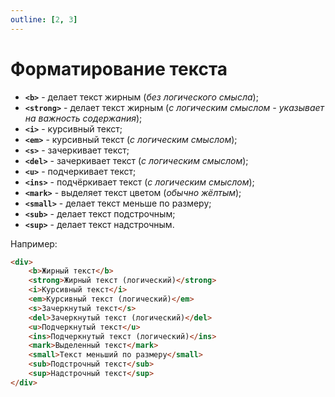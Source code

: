 ```yaml
---
outline: [2, 3]
---
```


<script setup>
import CodePreview from '../.././.vitepress/components/CodePreview.vue';

import html_008 from '../.././.vitepress/examples/html/demo_008/index.html?raw';
import css_008 from '../.././.vitepress/examples/html/demo_008/style.css?raw';
import js_008 from '../.././.vitepress/examples/html/demo_008/script.js?raw';
</script>

# Форматирование текста

- **`<b>`** - делает текст жирным (_без логического смысла_);
- **`<strong>`** - делает текст жирным (_с логическим смыслом - указывает на важность содержания_);
- **`<i>`** - курсивный текст;
- **`<em>`** - курсивный текст (_с логическим смыслом_);
- **`<s>`** - зачеркивает текст;
- **`<del>`** - зачеркивает текст (_с логическим смыслом_);
- **`<u>`** - подчеркивает текст;
- **`<ins>`** - подчёркивает текст (_с логическим смыслом_);
- **`<mark>`** - выделяет текст цветом (_обычно жёлтым_);
- **`<small>`** - делает текст меньше по размеру;
- **`<sub>`** - делает текст подстрочным;
- **`<sup>`** - делает текст надстрочным.

Например:

```html [index.html] :line-numbers
<div>
    <b>Жирный текст</b>
    <strong>Жирный текст (логический)</strong>
    <i>Курсивный текст</i>
    <em>Курсивный текст (логический)</em>
    <s>Зачеркнутый текст</s>
    <del>Зачеркнутый текст (логический)</del>
    <u>Подчеркнутый текст</u>
    <ins>Подчеркнутый текст (логический)</ins>
    <mark>Выделенный текст</mark>
    <small>Текст меньший по размеру</small>
    <sub>Подстрочный текст</sub>
    <sup>Надстрочный текст</sup>
</div>
```

<CodePreview :html="html_008" :css="css_008" :js="js_008" height="150px" />
